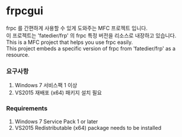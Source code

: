 
  # frpcgui 
  frpc 를 간편하게 사용할 수 있게 도와주는 MFC 프로젝트 입니다.  
  이 프로젝트는 'fatedier/frp' 의 frpc 특정 버전을 리소스로 내장하고 있습니다.  
  This is a MFC project that helps you use frpc easily.  
  This project embeds a specific version of frpc from 'fatedier/frp' as a resource.
  
  ### 요구사항
  1. Windows 7 서비스팩 1 이상
  2. VS2015 재배포 (x64) 패키지 설치 필요
  ### Requirements
  1. Windows 7 Service Pack 1 or later
  2. VS2015 Redistributable (x64) package needs to be installed